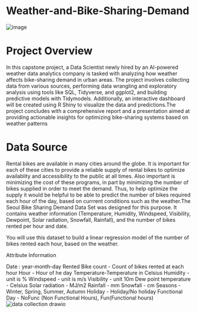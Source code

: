 # Weather-and-Bike-Sharing-Demand
![image](https://github.com/user-attachments/assets/6800361c-3c47-46ac-be27-679979e1b114)

# Project Overview
In this capstone project, a Data Scientist newly hired by an AI-powered weather data analytics company is tasked with analyzing how weather affects bike-sharing demand in urban areas. The project involves collecting data from various sources, performing data wrangling and exploratory analysis using tools like SQL, Tidyverse, and ggplot2, and building predictive models with Tidymodels. Additionally, an interactive dashboard will be created using R Shiny to visualize the data and predictions.The project concludes with a comprehensive report and a presentation aimed at providing actionable insights for optimizing bike-sharing systems based on weather patterns

# Data Source
Rental bikes are available in many cities around the globe. It is important for each of these cities to provide a reliable supply of rental bikes to optimize availablity and accessibility to the public at all times. Also important is minimizing the cost of these programs, in part by minimizing the number of bikes supplied in order to meet the demand. Thus, to help optimize the supply it would be helpful to be able to predict the number of bikes required each hour of the day, based on currrent conditions such as the weather.The Seoul Bike Sharing Demand Data Set was designed for this purpose. It contains weather information (Temperature, Humidity, Windspeed, Visibility, Dewpoint, Solar radiation, Snowfall, Rainfall), and the number of bikes rented per hour and date.

You will use this dataset to build a linear regression model of the number of bikes rented each hour, based on the weather.

Attribute Information

Date : year-month-day
Rented Bike count - Count of bikes rented at each hour
Hour - Hour of he day Temperature-Temperature in Celsius
Humidity - unit is %
Windspeed - unit is m/s
Visibility - unit 10m
Dew point temperature - Celsius
Solar radiation - MJ/m2
Rainfall - mm Snowfall - cm
Seasons - Winter, Spring, Summer, Autumn
Holiday - Holiday/No holiday
Functional Day - NoFunc (Non Functional Hours), Fun(Functional hours)
![data collection drawio](https://github.com/user-attachments/assets/a1a73078-8c40-44cf-89ba-93913254d365)
